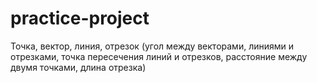 # practice-project
Точка, вектор, линия, отрезок (угол между векторами, линиями и отрезками, точка пересечения линий и отрезков, расстояние между двумя точками, длина отрезка)
